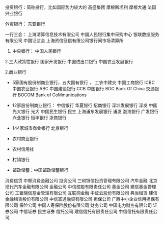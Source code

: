 
投资银行：简称投行，比如国际势力较大的 高盛集团 摩根斯坦利 摩根大通 法国兴业银行

外资银行： 东亚银行 


 一行三会： 
	上海清算信息技术有限公司 
	中国人民银行集中采购中心 
	银联数据服务有限公司
	中国证监会
	上海资信征信有限公司银行间市场清算所

1. 中央银行： 中国人民银行

2.三大政策性银行 
	国家开发银行
	中国进出口银行
	中国农业发展银行

2.商业银行

* 5家国有股份制商业银行，五大国有银行 ， 工农中建交
	中国工商银行 ICBC
	中国农业银行 ABC
	中国建设银行  CCB 
	中国银行 BOC 	Bank Of China
	交通银行  BOCOM  	Bank of CoMmunications 
* 12家股份制商业银行：
	中信银行
	华夏银行
	招商银行
	深圳发展银行 深发
	中国光大银行 光大
	中国民生银行 民生
	上海浦东发展银行 浦发
	渤海银行
	广发银行
	兴业银行
	恒丰银行
	浙商银行
	
* 144家城市商业银行
  北京银行
* 农村商业银行
* 农村信用社
* 村镇银行

* 邮政储蓄：中国邮政储蓄银行	


 消费信贷 
 	中邮消费金融公司
 投资公司 
 	三和锦信投资管理有限公司
 汽车金融 
 	北京现代汽车金融有限公司
 金融公司 
 	中信控股有限责任公司
 基金公司 
 	建信基金管理公司 
 	工银瑞信基金管理有限公司
 互联网金融 
 	中证云股份有限公司 
 典当租赁 
 	建信金融租赁股份有限公司 
 	中信富通融资有限公司
 担保公司 
 	广西中小企业信用担保有限公司
 保险公司 
 	中国人寿保险股份有限公司
 财务公司 
 	中国电力财务有限公司
 证券公司 
 	中信证券 
 	民生证券
 信托公司 
	建信信托有限责任公司
 	中信信托有限责任公司